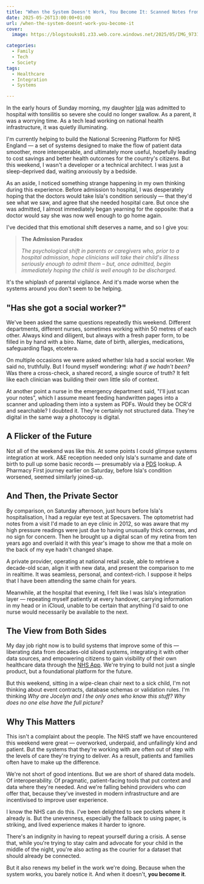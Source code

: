 ```yaml
---
title: "When the System Doesn't Work, You Become It: Scanned Notes from My Daughter's Hospital Bedside"
date: 2025-05-26T13:00:00+01:00
url: /when-the-system-doesnt-work-you-become-it
cover: 
  image: https://blogstouks01.z33.web.core.windows.net/2025/05/IMG_9731_720.jpeg

categories:
  - Family
  - Tech
  - Society
tags:
  - Healthcare
  - Integration
  - Systems

---
```


In the early hours of Sunday morning, my daughter [Isla](http://blog.iannelson.uk/isla-grace-nelson) was admitted to hospital with tonsilitis so severe she could no longer swallow. As a parent, it was a worrying time. As a tech lead working on national health infrastructure, it was quietly illuminating.

I'm currently helping to build the National Screening Platform for NHS England — a set of systems designed to make the flow of patient data smoother, more interoperable, and ultimately more useful, hopefully leading to cost savings and better health outcomes for the country's citizens. But this weekend, I wasn't a developer or a technical architect. I was just a sleep-deprived dad, waiting anxiously by a bedside.

As an aside, I noticed something strange happening in my own thinking during this experience. Before admission to hospital, I was desperately hoping that the doctors would take Isla's condition seriously — that they'd see what we saw, and agree that she needed hospital care. But once she was admitted, I almost immediately began yearning for the opposite: that a doctor would say she was now well enough to go home again.

I've decided that this emotional shift deserves a name, and so I give you:

> **The Admission Paradox**
>
> _The psychological shift in parents or caregivers who, prior to a hospital admission, hope clinicians will take their child's illness seriously enough to admit them – but, once admitted, begin immediately hoping the child is well enough to be discharged._

It's the whiplash of parental vigilance. And it's made worse when the systems around you don't seem to be helping.

## "Has she got a social worker?"

We've been asked the same questions repeatedly this weekend. Different departments, different nurses, sometimes working within 50 metres of each other. Always kind and diligent, but always with a fresh paper form, to be filled in by hand with a biro. Name, date of birth, allergies, medications, safeguarding flags, etcetera.

On multiple occasions we were asked whether Isla had a social worker. We said no, truthfully. But I found myself wondering: _what if we hadn't been?_ Was there a cross-check, a shared record, a single source of truth? It felt like each clinician was building their own little silo of context.

At another point a nurse in the emergency department said, "I'll just scan your notes", which I assume meant feeding handwritten pages into a scanner and uploading them into a system as PDFs. Would they be OCR'd and searchable? I doubted it. They're certainly not structured data. They're digital in the same way a photocopy is digital.

## A Flicker of the Future

Not all of the weekend was like this. At some points I could glimpse systems integration at work. A&E reception needed only Isla's surname and date of birth to pull up some basic records — presumably via a [PDS](https://digital.nhs.uk/services/personal-demographics-service) lookup. A Pharmacy First journey earlier on Saturday, before Isla's condition worsened, seemed similarly joined-up.

## And Then, the Private Sector

By comparison, on Saturday afternoon, just hours before Isla's hospitalisation, I had a regular eye test at Specsavers. The optometrist had notes from a visit I'd made to an eye clinic in 2012, so was aware that my high pressure readings were just due to having unusually thick corneas, and no sign for concern. Then he brought up a digital scan of my retina from ten years ago and overlaid it with this year's image to show me that a mole on the back of my eye hadn't changed shape.

A private provider, operating at national retail scale, able to retrieve a decade-old scan, align it with new data, and present the comparison to me in realtime. It was seamless, personal, and context-rich. I suppose it helps that I have been attending the same chain for years.

Meanwhile, at the hospital that evening, I felt like I was Isla's integration layer — repeating myself patiently at every handover, carrying information in my head or in iCloud, unable to be certain that anything I'd said to one nurse would necessarily be available to the next.

## The View from Both Sides

My day job right now is to build systems that improve some of this — liberating data from decades-old siloed systems, integrating it with other data sources, and empowering citizens to gain visibility of their own healthcare data through the [NHS App](https://www.nhsapp.service.nhs.uk/). We're trying to build not just a single product, but a foundational platform for the future.

But this weekend, sitting in a wipe-clean chair next to a sick child, I'm not thinking about event contracts, database schemas or validation rules. I'm thinking _Why are Jocelyn and I the only ones who know this stuff? Why does no one else have the full picture?_

## Why This Matters

This isn't a complaint about the people. The NHS staff we have encountered this weekend were great — overworked, underpaid, and unfailingly kind and patient. But the systems that they're working with are often out of step with the levels of care they're trying to deliver. As a result, patients and families often have to make up the difference.

We're not short of good intentions. But we are short of shared data models. Of interoperability. Of pragmatic, patient-facing tools that put context and data where they're needed. And we're falling behind providers who _can_ offer that, because they've invested in modern infrastructure and are incentivised to improve user experience.

I know the NHS can do this. I've been delighted to see pockets where it already is. But the unevenness, especially the fallback to using paper, is striking, and lived experience makes it harder to ignore.

There's an indignity in having to repeat yourself during a crisis. A sense that, while you're trying to stay calm and advocate for your child in the middle of the night, you're also acting as the courier for a dataset that should already be connected.

But it also renews my belief in the work we're doing. Because when the system works, you barely notice it. And when it doesn't, **you become it**.
